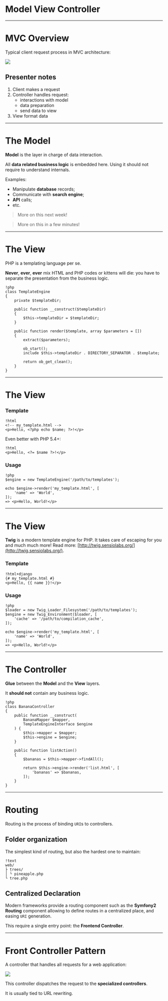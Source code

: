 # Model View Controller
---

# MVC Overview

Typical client request process in MVC architecture:

![](../images/mvc.png)

## Presenter notes

1. Client makes a request
1. Controller handles request:
    * interactions with model
    * data preparation
    * send data to view
1. View format data

---

# The Model

**Model** is the layer in charge of data interaction.

All **data related business logic** is embedded here.
Using it should not require to understand internals.

Examples:

* Manipulate **database** records;
* Communicate with **search engine**;
* **API** calls;
* etc.

<blockquote class="no-before-icon more-on-this-next-week">
    <i class="fa fa-bullhorn"></i>
    <p>More on this next week!</p>
</blockquote>

<blockquote class="no-before-icon more-on-this-later">
    <i class="fa fa-bullhorn"></i>
    <p>More on this in a few minutes!</p>
</blockquote>

---

# The View

PHP is a templating language per se.

**Never**, **ever**, **ever** mix HTML and PHP codes or kittens
will die: you have to separate the presentation from the business logic.

    !php
    class TemplateEngine
    {
        private $templateDir;

        public function __construct($templateDir)
        {
            $this->templateDir = $templateDir;
        }

        public function render($template, array $parameters = [])
        {
            extract($parameters);

            ob_start();
            include $this->templateDir . DIRECTORY_SEPARATOR . $template;

            return ob_get_clean();
        }
    }

---

# The View

### Template

    !html
    <!-- my_template.html -->
    <p>Hello, <?php echo $name; ?>!</p>

Even better with PHP 5.4+:

    !html
    <p>Hello, <?= $name ?>!</p>


### Usage

    !php
    $engine = new TemplateEngine('/path/to/templates');

    echo $engine->render('my_template.html', [
        'name' => 'World',
    ]);
    => <p>Hello, World!</p>

---

# The View

**Twig** is a modern template engine for PHP. It takes care of escaping for
you and much much more! Read more:
[http://twig.sensiolabs.org/](http://twig.sensiolabs.org/).

### Template

    !html+django
    {# my_template.html #}
    <p>Hello, {{ name }}!</p>


### Usage

    !php
    $loader = new Twig_Loader_Filesystem('/path/to/templates');
    $engine = new Twig_Environment($loader, [
        'cache' => '/path/to/compilation_cache',
    ]);

    echo $engine->render('my_template.html', [
        'name' => 'World',
    ]);
    => <p>Hello, World!</p>

---

# The Controller

**Glue** between the **Model** and the **View** layers.

It **should not** contain any business logic.

    !php
    class BananaController
    {
        public function __construct(
            BananaMapper $mapper,
            TemplateEngineInterface $engine
        ) {
            $this->mapper = $mapper;
            $this->engine = $engine;
        }

        public function listAction()
        {
            $bananas = $this->mapper->findAll();

            return $this->engine->render('list.html', [
                'bananas' => $bananas,
            ]);
        }
    }

---

# Routing

Routing is the process of binding `URI`s to controllers.

## Folder organization

The simplest kind of routing, but also the hardest one to maintain:

    !text
    web/
    ├ trees/
    │ └ pineapple.php
    └ tree.php

## Centralized Declaration

Modern frameworks provide a routing component such as the **Symfony2 Routing**
component allowing to define routes in a centralized place, and easing `URI`
generation.

This require a single entry point: the **Frontend Controller**.

---

# Front Controller Pattern

A controller that handles all requests for a web application:

![](../images/front-controller.png)

This controller dispatches the request to the **specialized controllers**.

It is usually tied to URL rewriting.
